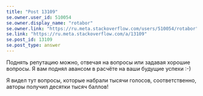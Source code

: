 ```yaml
---
title: "Post 13109"
se.owner.user_id: 510054
se.owner.display_name: "rotabor"
se.owner.link: "https://ru.meta.stackoverflow.com/users/510054/rotabor"
se.link: "https://ru.meta.stackoverflow.com/a/13109"
se.post_id: 13109
se.post_type: answer
---
```

<p>Поднять репутацию можно, отвечая на вопросы или задавая хорошие вопросы. Я вам поднял авансом в расчёте на ваши будущие успехи :-)</p>
<p>Я видел тут вопросы, которые набрали тысячи голосов, соответственно, авторы получил десятки тысяч баллов!</p>
